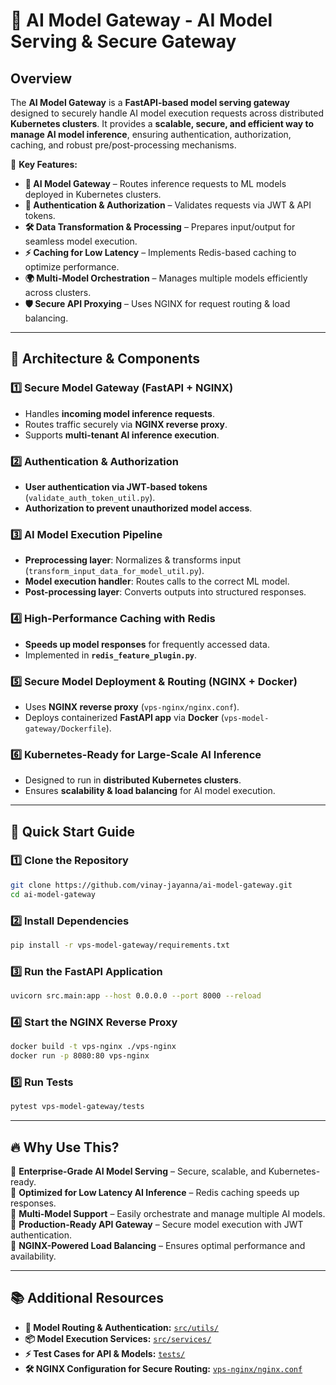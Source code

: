 # 🚀 AI Model Gateway - AI Model Serving & Secure Gateway

## Overview
The **AI Model Gateway** is a **FastAPI-based model serving gateway** designed to securely handle AI model execution requests across distributed **Kubernetes clusters**. It provides a **scalable, secure, and efficient way to manage AI model inference**, ensuring authentication, authorization, caching, and robust pre/post-processing mechanisms.

🔹 **Key Features:**
- **🚀 AI Model Gateway** – Routes inference requests to ML models deployed in Kubernetes clusters.
- **🔐 Authentication & Authorization** – Validates requests via JWT & API tokens.
- **🛠 Data Transformation & Processing** – Prepares input/output for seamless model execution.
- **⚡ Caching for Low Latency** – Implements Redis-based caching to optimize performance.
- **🌍 Multi-Model Orchestration** – Manages multiple models efficiently across clusters.
- **🛡️ Secure API Proxying** – Uses NGINX for request routing & load balancing.

---

## 📌 Architecture & Components
### **1️⃣ Secure Model Gateway (FastAPI + NGINX)**
- Handles **incoming model inference requests**.
- Routes traffic securely via **NGINX reverse proxy**.
- Supports **multi-tenant AI inference execution**.

### **2️⃣ Authentication & Authorization**
- **User authentication via JWT-based tokens** (`validate_auth_token_util.py`).
- **Authorization to prevent unauthorized model access**.

### **3️⃣ AI Model Execution Pipeline**
- **Preprocessing layer**: Normalizes & transforms input (`transform_input_data_for_model_util.py`).
- **Model execution handler**: Routes calls to the correct ML model.
- **Post-processing layer**: Converts outputs into structured responses.

### **4️⃣ High-Performance Caching with Redis**
- **Speeds up model responses** for frequently accessed data.
- Implemented in **`redis_feature_plugin.py`**.

### **5️⃣ Secure Model Deployment & Routing (NGINX + Docker)**
- Uses **NGINX reverse proxy** (`vps-nginx/nginx.conf`).
- Deploys containerized **FastAPI app** via **Docker** (`vps-model-gateway/Dockerfile`).

### **6️⃣ Kubernetes-Ready for Large-Scale AI Inference**
- Designed to run in **distributed Kubernetes clusters**.
- Ensures **scalability & load balancing** for AI model execution.

---

## 🚀 Quick Start Guide
### **1️⃣ Clone the Repository**
```sh
git clone https://github.com/vinay-jayanna/ai-model-gateway.git
cd ai-model-gateway
```

### **2️⃣ Install Dependencies**
```sh
pip install -r vps-model-gateway/requirements.txt
```

### **3️⃣ Run the FastAPI Application**
```sh
uvicorn src.main:app --host 0.0.0.0 --port 8000 --reload
```

### **4️⃣ Start the NGINX Reverse Proxy**
```sh
docker build -t vps-nginx ./vps-nginx
docker run -p 8080:80 vps-nginx
```

### **5️⃣ Run Tests**
```sh
pytest vps-model-gateway/tests
```

---

## 🔥 Why Use This?
🔹 **Enterprise-Grade AI Model Serving** – Secure, scalable, and Kubernetes-ready.  
🔹 **Optimized for Low Latency AI Inference** – Redis caching speeds up responses.  
🔹 **Multi-Model Support** – Easily orchestrate and manage multiple AI models.  
🔹 **Production-Ready API Gateway** – Secure model execution with JWT authentication.  
🔹 **NGINX-Powered Load Balancing** – Ensures optimal performance and availability.  

---

## 📚 Additional Resources
- **🔗 Model Routing & Authentication:** [`src/utils/`](vps-model-gateway/src/utils)
- **📦 Model Execution Services:** [`src/services/`](vps-model-gateway/src/services)
- **⚡ Test Cases for API & Models:** [`tests/`](vps-model-gateway/tests)
- **🛠 NGINX Configuration for Secure Routing:** [`vps-nginx/nginx.conf`](vps-nginx/nginx.conf)


